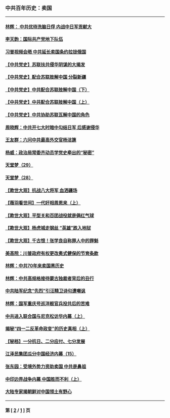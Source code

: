 ### 中共百年历史：卖国
---
#### [林辉： 中共优待洗脑日俘 内战中日军贡献大](../../pages/nf1176117/n13624644.md?07040430) 
#### [李天韵：国际共产党地下队伍](../../pages/nf1176117/n13611808.md?07040430) 
#### [习普视频会晤 中共延长卖国条约拉拢俄国](../../pages/nf1176117/n13060971.md?07040430) 
#### [【中共党史】苏联扶共侵华阴谋的大揭发](../../pages/nf1176117/n13056050.md?07040430) 
#### [【中共党史】配合苏联肢解中国 分裂新疆](../../pages/nf1176117/n13040700.md?07040430) 
#### [【中共党史】中共配合苏联肢解中国（下）](../../pages/nf1176117/n13035660.md?07040430) 
#### [【中共党史】中共配合苏联肢解中国（上）](../../pages/nf1176117/n13030262.md?07040430) 
#### [【中共党史】中共协助苏联瓦解中国的角色](../../pages/nf1176117/n13018109.md?07040430) 
#### [周晓辉：中共开七大时暗中勾结日军 后感谢侵华](../../pages/nf1176117/n12921960.md?07040430) 
#### [王友群：六问中共最高外交官杨洁篪](../../pages/nf1176117/n12836495.md?07040430) 
#### [杨威：政治局常委齐动员学党史牵出的“秘密”](../../pages/nf1176117/n12764642.md?07040430) 
#### [天堂梦（29）](../../pages/nf1176117/n12408465.md?07040430) 
#### [天堂梦（28）](../../pages/nf1176117/n12408309.md?07040430) 
#### [【欺世大观】抗战八大将军 血洒疆场](../../pages/nf1176117/n12357044.md?07040430) 
#### [【薇羽看世间】一代奸相周恩来（上）](../../pages/nf1176117/n12401109.md?07040430) 
#### [【欺世大观】平型关和百团战役就是俩红气球](../../pages/nf1176117/n12359157.md?07040430) 
#### [【欺世大观】杨虎城走钢丝 “英雄”跌入地狱](../../pages/nf1176117/n12358840.md?07040430) 
#### [【欺世大观】千古恨！张学良自称罪人中的罪魁](../../pages/nf1176117/n12358629.md?07040430) 
#### [美高院：川普政府有权更改奥式健保的节育条款](../../pages/nf1176117/n12242171.md?07040430) 
#### [林辉：中共70年来卖国黑历史](../../pages/nf1176117/n11552181.md?07040430) 
#### [林辉：中共高规格接待蒙古独裁者背后的丑行](../../pages/nf1176117/n11225005.md?07040430) 
#### [中共陆军纪念“先烈”引汪精卫诗句遭嘲讽](../../pages/nf1176117/n11153345.md?07040430) 
#### [林辉：国军重庆号巡洋舰官兵投共后的苦难](../../pages/nf1176117/n10997801.md?07040430) 
#### [中共进入联合国与尼克松访华内幕（上）](../../pages/nf1176117/n10138788.md?07040430) 
#### [揭秘“四一二反革命政变”的历史真相（上）](../../pages/nf1176117/n9996650.md?07040430) 
#### [【秘档】一分抗日、二分应付、七分发展](../../pages/nf1176117/n9331484.md?07040430) 
#### [江泽民集团瓜分中国经济内幕（15）](../../pages/nf1176117/n9268584.md?07040430) 
#### [张东园：受境外势力资助卖国 中共是鼻祖](../../pages/nf1176117/n9272480.md?07040430) 
#### [中印边界战争内幕 中国胜而不利（上）](../../pages/nf1176117/n9252458.md?07040430) 
#### [大陆专家揭朝鲜对中国领土有野心](../../pages/nf1176117/n9074056.md?07040430) 

---
#### 第 [ [2](./2.md?07040430) / [1](./1.md?07040430) ] 页
